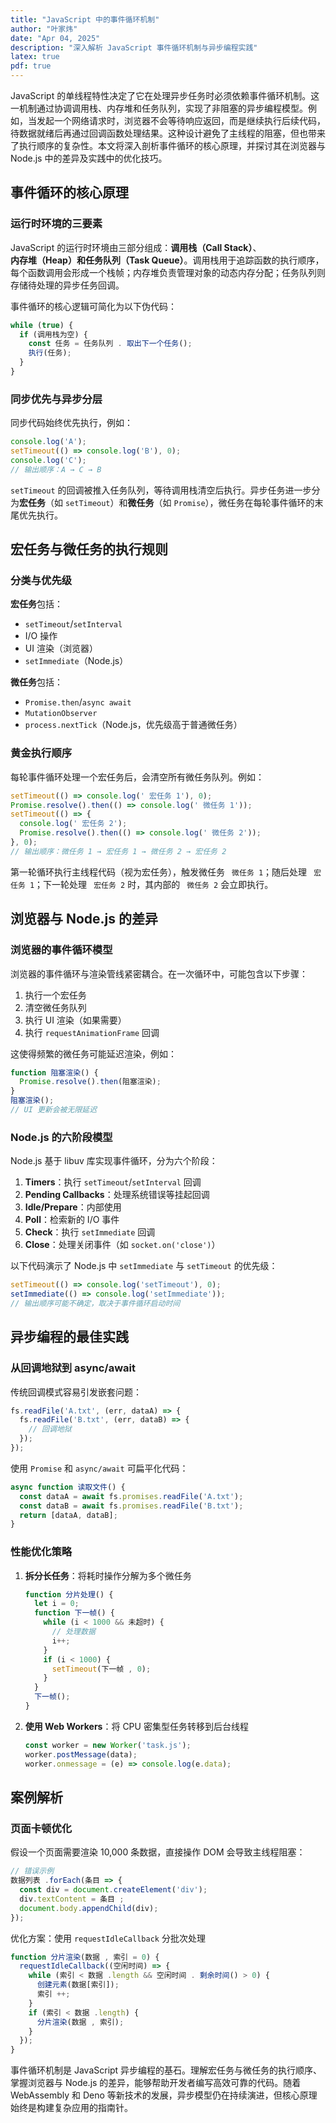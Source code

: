 ```yaml
---
title: "JavaScript 中的事件循环机制"
author: "叶家炜"
date: "Apr 04, 2025"
description: "深入解析 JavaScript 事件循环机制与异步编程实践"
latex: true
pdf: true
---
```


JavaScript 的单线程特性决定了它在处理异步任务时必须依赖事件循环机制。这一机制通过协调调用栈、内存堆和任务队列，实现了非阻塞的异步编程模型。例如，当发起一个网络请求时，浏览器不会等待响应返回，而是继续执行后续代码，待数据就绪后再通过回调函数处理结果。这种设计避免了主线程的阻塞，但也带来了执行顺序的复杂性。本文将深入剖析事件循环的核心原理，并探讨其在浏览器与 Node.js 中的差异及实践中的优化技巧。

## 事件循环的核心原理

### 运行时环境的三要素

JavaScript 的运行时环境由三部分组成：**调用栈（Call Stack）**、**内存堆（Heap）**和**任务队列（Task Queue）**。调用栈用于追踪函数的执行顺序，每个函数调用会形成一个栈帧；内存堆负责管理对象的动态内存分配；任务队列则存储待处理的异步任务回调。

事件循环的核心逻辑可简化为以下伪代码：
```javascript
while (true) {
  if (调用栈为空) {
    const 任务 = 任务队列 . 取出下一个任务();
    执行(任务);
  }
}
```

### 同步优先与异步分层

同步代码始终优先执行，例如：
```javascript
console.log('A');
setTimeout(() => console.log('B'), 0);
console.log('C');
// 输出顺序：A → C → B
```
`setTimeout` 的回调被推入任务队列，等待调用栈清空后执行。异步任务进一步分为**宏任务**（如 `setTimeout`）和**微任务**（如 `Promise`），微任务在每轮事件循环的末尾优先执行。

## 宏任务与微任务的执行规则

### 分类与优先级

**宏任务**包括：
- `setTimeout`/`setInterval`
- I/O 操作
- UI 渲染（浏览器）
- `setImmediate`（Node.js）

**微任务**包括：
- `Promise.then`/`async await`
- `MutationObserver`
- `process.nextTick`（Node.js，优先级高于普通微任务）

### 黄金执行顺序

每轮事件循环处理一个宏任务后，会清空所有微任务队列。例如：
```javascript
setTimeout(() => console.log(' 宏任务 1'), 0);
Promise.resolve().then(() => console.log(' 微任务 1'));
setTimeout(() => {
  console.log(' 宏任务 2');
  Promise.resolve().then(() => console.log(' 微任务 2'));
}, 0);
// 输出顺序：微任务 1 → 宏任务 1 → 微任务 2 → 宏任务 2
```
第一轮循环执行主线程代码（视为宏任务），触发微任务 ` 微任务 1`；随后处理 ` 宏任务 1`；下一轮处理 ` 宏任务 2` 时，其内部的 ` 微任务 2` 会立即执行。

## 浏览器与 Node.js 的差异

### 浏览器的事件循环模型

浏览器的事件循环与渲染管线紧密耦合。在一次循环中，可能包含以下步骤：
1. 执行一个宏任务
2. 清空微任务队列
3. 执行 UI 渲染（如果需要）
4. 执行 `requestAnimationFrame` 回调

这使得频繁的微任务可能延迟渲染，例如：
```javascript
function 阻塞渲染() {
  Promise.resolve().then(阻塞渲染);
}
阻塞渲染();
// UI 更新会被无限延迟
```

### Node.js 的六阶段模型

Node.js 基于 libuv 库实现事件循环，分为六个阶段：
1. **Timers**：执行 `setTimeout`/`setInterval` 回调
2. **Pending Callbacks**：处理系统错误等挂起回调
3. **Idle/Prepare**：内部使用
4. **Poll**：检索新的 I/O 事件
5. **Check**：执行 `setImmediate` 回调
6. **Close**：处理关闭事件（如 `socket.on('close')`）

以下代码演示了 Node.js 中 `setImmediate` 与 `setTimeout` 的优先级：
```javascript
setTimeout(() => console.log('setTimeout'), 0);
setImmediate(() => console.log('setImmediate'));
// 输出顺序可能不确定，取决于事件循环启动时间
```

## 异步编程的最佳实践

### 从回调地狱到 async/await

传统回调模式容易引发嵌套问题：
```javascript
fs.readFile('A.txt', (err, dataA) => {
  fs.readFile('B.txt', (err, dataB) => {
    // 回调地狱
  });
});
```
使用 `Promise` 和 `async/await` 可扁平化代码：
```javascript
async function 读取文件() {
  const dataA = await fs.promises.readFile('A.txt');
  const dataB = await fs.promises.readFile('B.txt');
  return [dataA, dataB];
}
```

### 性能优化策略

1. **拆分长任务**：将耗时操作分解为多个微任务
   ```javascript
   function 分片处理() {
     let i = 0;
     function 下一帧() {
       while (i < 1000 && 未超时) {
         // 处理数据
         i++;
       }
       if (i < 1000) {
         setTimeout(下一帧 , 0);
       }
     }
     下一帧();
   }
   ```
2. **使用 Web Workers**：将 CPU 密集型任务转移到后台线程
   ```javascript
   const worker = new Worker('task.js');
   worker.postMessage(data);
   worker.onmessage = (e) => console.log(e.data);
   ```

## 案例解析

### 页面卡顿优化

假设一个页面需要渲染 10,000 条数据，直接操作 DOM 会导致主线程阻塞：
```javascript
// 错误示例
数据列表 .forEach(条目 => {
  const div = document.createElement('div');
  div.textContent = 条目 ;
  document.body.appendChild(div);
});
```
优化方案：使用 `requestIdleCallback` 分批次处理
```javascript
function 分片渲染(数据 , 索引 = 0) {
  requestIdleCallback((空闲时间) => {
    while (索引 < 数据 .length && 空闲时间 . 剩余时间() > 0) {
      创建元素(数据[索引]);
      索引 ++;
    }
    if (索引 < 数据 .length) {
      分片渲染(数据 , 索引);
    }
  });
}
```

事件循环机制是 JavaScript 异步编程的基石。理解宏任务与微任务的执行顺序、掌握浏览器与 Node.js 的差异，能够帮助开发者编写高效可靠的代码。随着 WebAssembly 和 Deno 等新技术的发展，异步模型仍在持续演进，但核心原理始终是构建复杂应用的指南针。

